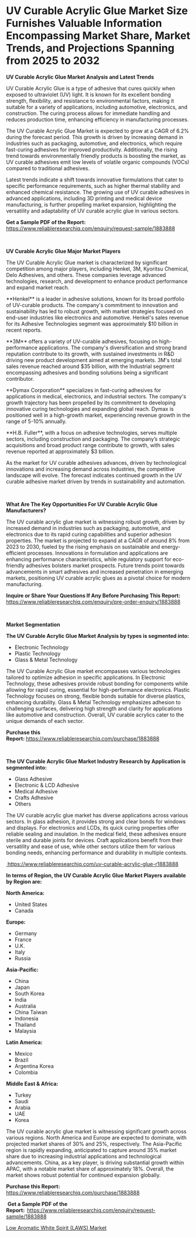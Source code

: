 <p><h1>UV Curable Acrylic Glue Market Size Furnishes Valuable Information Encompassing Market Share, Market Trends, and Projections Spanning from 2025 to 2032</h1></p><p><strong>UV Curable Acrylic Glue Market Analysis and Latest Trends</strong></p>
<p><p>UV Curable Acrylic Glue is a type of adhesive that cures quickly when exposed to ultraviolet (UV) light. It is known for its excellent bonding strength, flexibility, and resistance to environmental factors, making it suitable for a variety of applications, including automotive, electronics, and construction. The curing process allows for immediate handling and reduces production time, enhancing efficiency in manufacturing processes.</p><p>The UV Curable Acrylic Glue Market is expected to grow at a CAGR of 6.2% during the forecast period. This growth is driven by increasing demand in industries such as packaging, automotive, and electronics, which require fast-curing adhesives for improved productivity. Additionally, the rising trend towards environmentally friendly products is boosting the market, as UV curable adhesives emit low levels of volatile organic compounds (VOCs) compared to traditional adhesives.</p><p>Latest trends indicate a shift towards innovative formulations that cater to specific performance requirements, such as higher thermal stability and enhanced chemical resistance. The growing use of UV curable adhesives in advanced applications, including 3D printing and medical device manufacturing, is further propelling market expansion, highlighting the versatility and adaptability of UV curable acrylic glue in various sectors.</p></p>
<p><strong>Get a Sample PDF of the Report:&nbsp;</strong> <a href="https://www.reliableresearchiq.com/enquiry/request-sample/1883888?utm_campaign=2101&utm_medium=2&utm_source=Github&utm_content=ia&utm_term=04022025&utm_id=uv-curable-acrylic-glue">https://www.reliableresearchiq.com/enquiry/request-sample/1883888</a></p>
<p>&nbsp;</p>
<p><strong>UV Curable Acrylic Glue Major Market Players</strong></p>
<p><p>The UV Curable Acrylic Glue market is characterized by significant competition among major players, including Henkel, 3M, Kyoritsu Chemical, Delo Adhesives, and others. These companies leverage advanced technologies, research, and development to enhance product performance and expand market reach.</p><p>**Henkel** is a leader in adhesive solutions, known for its broad portfolio of UV-curable products. The company's commitment to innovation and sustainability has led to robust growth, with market strategies focused on end-user industries like electronics and automotive. Henkel's sales revenue for its Adhesive Technologies segment was approximately $10 billion in recent reports.</p><p>**3M** offers a variety of UV-curable adhesives, focusing on high-performance applications. The company's diversification and strong brand reputation contribute to its growth, with sustained investments in R&D driving new product development aimed at emerging markets. 3M's total sales revenue reached around $35 billion, with the Industrial segment encompassing adhesives and bonding solutions being a significant contributor.</p><p>**Dymax Corporation** specializes in fast-curing adhesives for applications in medical, electronics, and industrial sectors. The company's growth trajectory has been propelled by its commitment to developing innovative curing technologies and expanding global reach. Dymax is positioned well in a high-growth market, experiencing revenue growth in the range of 5-10% annually.</p><p>**H.B. Fuller**, with a focus on adhesive technologies, serves multiple sectors, including construction and packaging. The company’s strategic acquisitions and broad product range contribute to growth, with sales revenue reported at approximately $3 billion.</p><p>As the market for UV curable adhesives advances, driven by technological innovations and increasing demand across industries, the competitive landscape will evolve. The forecast indicates continued growth in the UV curable adhesive market driven by trends in sustainability and automation.</p></p>
<p>&nbsp;</p>
<p><strong>What Are The Key Opportunities For UV Curable Acrylic Glue Manufacturers?</strong></p>
<p><p>The UV curable acrylic glue market is witnessing robust growth, driven by increased demand in industries such as packaging, automotive, and electronics due to its rapid curing capabilities and superior adhesion properties. The market is projected to expand at a CAGR of around 8% from 2023 to 2030, fueled by the rising emphasis on sustainable and energy-efficient processes. Innovations in formulation and applications are enhancing performance characteristics, while regulatory support for eco-friendly adhesives bolsters market prospects. Future trends point towards advancements in smart adhesives and increased penetration in emerging markets, positioning UV curable acrylic glues as a pivotal choice for modern manufacturing.</p></p>
<p><strong>Inquire or Share Your Questions If Any Before Purchasing This Report:</strong> <a href="https://www.reliableresearchiq.com/enquiry/pre-order-enquiry/1883888?utm_campaign=2101&utm_medium=2&utm_source=Github&utm_content=ia&utm_term=04022025&utm_id=uv-curable-acrylic-glue">https://www.reliableresearchiq.com/enquiry/pre-order-enquiry/1883888</a></p>
<p>&nbsp;</p>
<p><strong>Market Segmentation</strong></p>
<p><strong>The UV Curable Acrylic Glue Market Analysis by types is segmented into:</strong></p>
<p><ul><li>Electronic Technology</li><li>Plastic Technology</li><li>Glass & Metal Technology</li></ul></p>
<p><p>The UV Curable Acrylic Glue market encompasses various technologies tailored to optimize adhesion in specific applications. In Electronic Technology, these adhesives provide robust bonding for components while allowing for rapid curing, essential for high-performance electronics. Plastic Technology focuses on strong, flexible bonds suitable for diverse plastics, enhancing durability. Glass & Metal Technology emphasizes adhesion to challenging surfaces, delivering high strength and clarity for applications like automotive and construction. Overall, UV curable acrylics cater to the unique demands of each sector.</p></p>
<p><strong>Purchase this Report:&nbsp;</strong><a href="https://www.reliableresearchiq.com/purchase/1883888?utm_campaign=2101&utm_medium=2&utm_source=Github&utm_content=ia&utm_term=04022025&utm_id=uv-curable-acrylic-glue">https://www.reliableresearchiq.com/purchase/1883888</a></p>
<p>&nbsp;</p>
<p><strong>The UV Curable Acrylic Glue Market Industry Research by Application is segmented into:</strong></p>
<p><ul><li>Glass Adhesive</li><li>Electronic & LCD Adhesive</li><li>Medical Adhesive</li><li>Crafts Adhesive</li><li>Others</li></ul></p>
<p><p>The UV curable acrylic glue market has diverse applications across various sectors. In glass adhesion, it provides strong and clear bonds for windows and displays. For electronics and LCDs, its quick curing properties offer reliable sealing and insulation. In the medical field, these adhesives ensure sterile and durable joints for devices. Craft applications benefit from their versatility and ease of use, while other sectors utilize them for various bonding needs, enhancing performance and durability in multiple contexts.</p></p>
<p><a href="https://www.reliableresearchiq.com/uv-curable-acrylic-glue-r1883888?utm_campaign=2101&utm_medium=2&utm_source=Github&utm_content=ia&utm_term=04022025&utm_id=uv-curable-acrylic-glue">&nbsp;https://www.reliableresearchiq.com/uv-curable-acrylic-glue-r1883888</a></p>
<p><strong>In terms of Region, the UV Curable Acrylic Glue Market Players available by Region are:</strong></p>
<p>
    <p> <strong> North America: </strong>
        <ul>
            <li>United States</li>
            <li>Canada</li>
        </ul>
        </p> 
    <p> <strong> Europe: </strong>
        <ul>
            <li>Germany</li>
            <li>France</li>
            <li>U.K.</li>
            <li>Italy</li>
            <li>Russia</li>
        </ul>
        </p> 
    <p> <strong> Asia-Pacific: </strong>
        <ul>
            <li>China</li>
            <li>Japan</li>
            <li>South Korea</li>
            <li>India</li>
            <li>Australia</li>
            <li>China Taiwan</li>
            <li>Indonesia</li>
            <li>Thailand</li>
            <li>Malaysia</li>
        </ul>
        </p> 
    <p> <strong> Latin America: </strong>
        <ul>
            <li>Mexico</li>
            <li>Brazil</li>
            <li>Argentina Korea</li>
            <li>Colombia</li>
        </ul>
        </p> 
    <p> <strong> Middle East & Africa: </strong>
        <ul>
            <li>Turkey</li>
            <li>Saudi</li>
            <li>Arabia</li>
            <li>UAE</li>
            <li>Korea</li>
        </ul>
    </p>
    </p>
<p><p>The UV curable acrylic glue market is witnessing significant growth across various regions. North America and Europe are expected to dominate, with projected market shares of 30% and 25%, respectively. The Asia-Pacific region is rapidly expanding, anticipated to capture around 35% market share due to increasing industrial applications and technological advancements. China, as a key player, is driving substantial growth within APAC, with a notable market share of approximately 18%. Overall, the market shows robust potential for continued expansion globally.</p></p>
<p><strong>Purchase this Report: </strong><a href="https://www.reliableresearchiq.com/purchase/1883888?utm_campaign=2101&utm_medium=2&utm_source=Github&utm_content=ia&utm_term=04022025&utm_id=uv-curable-acrylic-glue">https://www.reliableresearchiq.com/purchase/1883888</a></p>
<p>&nbsp;<strong>Get a Sample PDF of the Report:&nbsp;&nbsp;</strong><a href="https://www.reliableresearchiq.com/enquiry/request-sample/1883888?utm_campaign=2101&utm_medium=2&utm_source=Github&utm_content=ia&utm_term=04022025&utm_id=uv-curable-acrylic-glue">https://www.reliableresearchiq.com/enquiry/request-sample/1883888</a></p>
<p><strong></strong></p>
<p><p><a href="https://github.com/SanjidaMahmud54/Market-Research-Report-List-1/blob/main/low-aromatic-white-spirit-laws-market.md?utm_campaign=2101&utm_medium=2&utm_source=Github&utm_content=ia&utm_term=04022025&utm_id=uv-curable-acrylic-glue">Low Aromatic White Spirit (LAWS) Market</a></p></p>